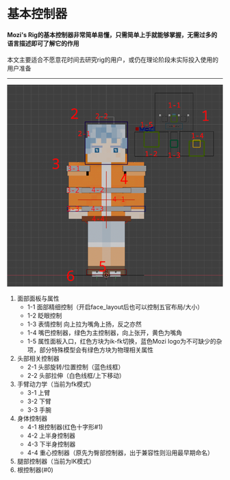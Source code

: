# 基本控制器

#### Mozi's Rig的基本控制器非常简单易懂，只需简单上手就能够掌握，无需过多的语言描述即可了解它的作用

本文主要适合不愿意花时间去研究rig的用户，或仍在理论阶段未实际投入使用的用户准备

---

![主要控制器](/asstes/basic.png)

1. 面部面板与属性
    - 1-1 面部精细控制（开启face_layout后也可以控制五官布局/大小）
    - 1-2 眨眼控制
    - 1-3 表情控制 向上拉为嘴角上扬，反之亦然
    - 1-4 嘴巴控制器，绿色为主控制器，向上张开，黄色为嘴角
    - 1-5 属性面板入口，红色方块为ik-fk切换，蓝色Mozi logo为不可缺少的杂项，部分特殊模型会有绿色方块为物理相关属性
2. 头部相关控制器
    - 2-1 头部旋转/位置控制（蓝色线框）
    - 2-2 头部拉伸（白色线框/上下移动）
3. 手臂动力学（当前为fk模式）
    - 3-1 上臂
    - 3-2 下臂
    - 3-3 手腕
4. 身体控制器
    - 4-1 根控制器(红色十字形#1)
    - 4-2 上半身控制器
    - 4-3 下半身控制器
    - 4-4 重心控制器（原先为臀部控制器，出于兼容性则沿用最早期命名）
5. 腿部控制器（当前为IK模式）
6. 根控制器(#0)